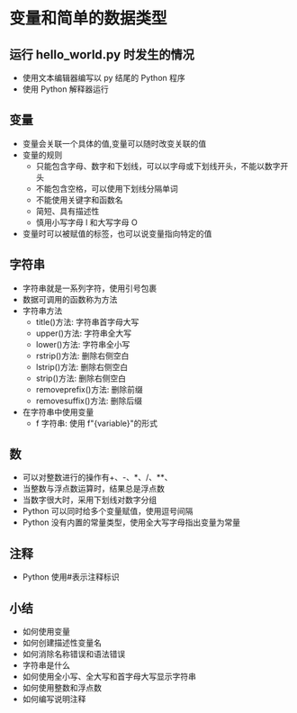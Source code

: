 # 变量和简单的数据类型

## 运行 hello_world.py 时发生的情况

- 使用文本编辑器编写以 py 结尾的 Python 程序
- 使用 Python 解释器运行

## 变量

- 变量会关联一个具体的值,变量可以随时改变关联的值
- 变量的规则
  - 只能包含字母、数字和下划线，可以以字母或下划线开头，不能以数字开头
  - 不能包含空格，可以使用下划线分隔单词
  - 不能使用关键字和函数名
  - 简短、具有描述性
  - 慎用小写字母 l 和大写字母 O
- 变量时可以被赋值的标签，也可以说变量指向特定的值

## 字符串

- 字符串就是一系列字符，使用引号包裹
- 数据可调用的函数称为方法
- 字符串方法
  - title()方法: 字符串首字母大写
  - upper()方法: 字符串全大写
  - lower()方法: 字符串全小写
  - rstrip()方法: 删除右侧空白
  - lstrip()方法: 删除右侧空白
  - strip()方法: 删除右侧空白
  - removeprefix()方法: 删除前缀
  - removesuffix()方法: 删除后缀
- 在字符串中使用变量
  - f 字符串: 使用 f"{variable}"的形式

## 数

- 可以对整数进行的操作有+、-、\*、/、\*\*、
- 当整数与浮点数运算时，结果总是浮点数
- 当数字很大时，采用下划线对数字分组
- Python 可以同时给多个变量赋值，使用逗号间隔
- Python 没有内置的常量类型，使用全大写字母指出变量为常量

## 注释

- Python 使用#表示注释标识

## 小结

- 如何使用变量
- 如何创建描述性变量名
- 如何消除名称错误和语法错误
- 字符串是什么
- 如何使用全小写、全大写和首字母大写显示字符串
- 如何使用整数和浮点数
- 如何编写说明注释
